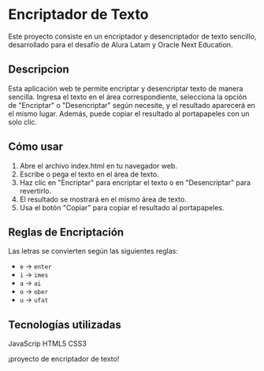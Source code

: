 # Encriptador de Texto
Este proyecto consiste en un encriptador y desencriptador de texto sencillo, desarrollado para el desafío de Alura Latam y Oracle Next Education.

## Descripcion 
Esta aplicación web te permite encriptar y desencriptar texto de manera sencilla. Ingresa el texto en el área correspondiente, selecciona la opción de "Encriptar" o "Desencriptar" según necesite, y el resultado aparecerá en el mismo lugar. Además, puede copiar el resultado al portapapeles con un solo clic.

## Cómo usar

1. Abre el archivo index.html en tu navegador web.
2. Escribe o pega el texto en el área de texto.
3. Haz clic en "Encriptar" para encriptar el texto o en "Desencriptar" para revertirlo.
4. El resultado se mostrará en el mismo área de texto.
5. Usa el botón "Copiar" para copiar el resultado al portapapeles.

## Reglas de Encriptación
Las letras se convierten según las siguientes reglas:
- `e` → `enter`
- `i` → `imes`
- `a` → `ai`
- `o` → `ober`
- `u` → `ufat`

## Tecnologías utilizadas
JavaScrip
HTML5
CSS3


¡proyecto de encriptador de texto!
